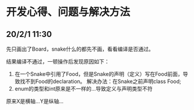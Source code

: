 # 开发心得、问题与解决方法

## 20/2/1   11:30

先只画出了Board，snake什么的都先不画，看看编译是否通过。

结果编译不通过，一顿操作后发现原因如下：

1. 在一个Snake中引用了Food，但是Snake的声明（定义）写在Food前面，导致找不到Food的declaration。  解决办法：在Snake之前声明class Food;
2. enum的类型和int原来是不一样的...导致定义与声明类型不符

原来X是横轴...Y是纵轴...
